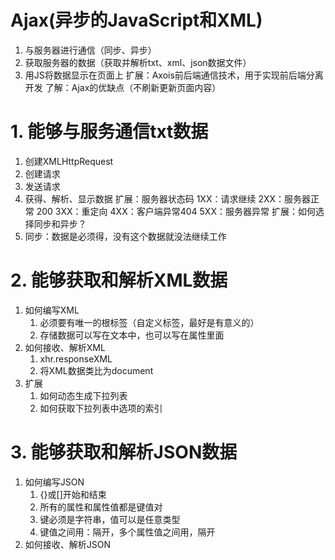 # Ajax(异步的JavaScript和XML)
1. 与服务器进行通信（同步、异步）
2. 获取服务器的数据（获取并解析txt、xml、json数据文件）
3. 用JS将数据显示在页面上
扩展：Axois前后端通信技术，用于实现前后端分离开发
了解：Ajax的优缺点（不刷新更新页面内容）
# 1. 能够与服务通信txt数据
1. 创建XMLHttpRequest
2. 创建请求
3. 发送请求
4. 获得、解析、显示数据
扩展：服务器状态码
1XX：请求继续
2XX：服务器正常 200
3XX：重定向 
4XX：客户端异常404
5XX：服务器异常
扩展：如何选择同步和异步？
1. 同步：数据是必须得，没有这个数据就没法继续工作

# 2. 能够获取和解析XML数据
1. 如何编写XML
	1. 必须要有唯一的根标签（自定义标签，最好是有意义的）
	2. 存储数据可以写在文本中，也可以写在属性里面
2. 如何接收、解析XML
	1. xhr.responseXML
	2. 将XML数据类比为document
3. 扩展
	1. 如何动态生成下拉列表
	2. 如何获取下拉列表中选项的索引
	
# 3. 能够获取和解析JSON数据
1. 如何编写JSON
	1. {}或[]开始和结束
	2. 所有的属性和属性值都是键值对
	3. 键必须是字符串，值可以是任意类型
	4. 键值之间用：隔开，多个属性值之间用，隔开
2. 如何接收、解析JSON